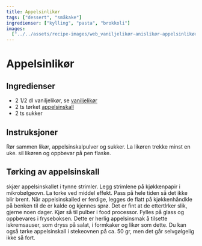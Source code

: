 ```yaml
---
title: Appelsinlikør
tags: ["dessert", "småkake"]
ingredienser: ["kylling", "pasta", "brokkoli"]
images:
  ["../../assets/recipe-images/web_vaniljelikør-anislikør-appelsinlikør.jpg"]
---
```


# Appelsinlikør

## Ingredienser

- 2 1/2 dl vaniljelikør, se [vaniljelikør](./vaniljelikør)
- 2 ts tørket [appelsinskall](#tørking-av-appelsinskall)
- 2 ts sukker

## Instruksjoner

Rør sammen likør, appelsinskalpulver og sukker. La likøren trekke minst en uke. sil likøren og oppbevar på pen flaske.

## Tørking av appelsinskall

skjær appelsinskallet i tynne strimler. Legg strimlene på kjøkkenpapir i mikrobølgeovn. La torke ved middel effekt. Pass på hele tiden så det ikke blir brent. Når appelsinskalled er ferdige, legges de flatt på kjøkkenhåndkle på benken til de er kalde og kjennes sprø. Det er fint at de ettertlrker slik, gjerne noen dager. Kjør så til pulber i food processor. Fylles på glass og oppbevares i fryseboksen. Dette er herlig appelsinsmak å tilsette iskremsauser, som dryss på salat, i formkaker og likør som dette. Du kan også tørke appelsinskall i stekeovnen på ca. 50 gr, men det går selvgølgelig ikke så fort.
